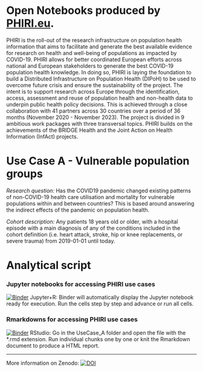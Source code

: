 # Open Notebooks produced by [PHIRI.eu](http://phiri.eu).

PHIRI is the roll-out of the research infrastructure on population health information that aims to facilitate and generate the best available evidence for research on health and well-being of populations as impacted by COVID-19. PHIRI allows for better coordinated European efforts across national and European stakeholders to generate the best COVID-19 population health knowledge. In doing so, PHIRI is laying the foundation to build a Distributed Infrastructure on Population Health (DIPoH) to be used to overcome future crisis and ensure the sustainability of the project. The intent is to support research across Europe through the identification, access, assessment and reuse of population health and non-health data to underpin public health policy decisions. This is achieved through a close collaboration with 41 partners across 30 countries over a period of 36 months (November 2020 - November 2023). The project is divided in 9 ambitious work packages with three transversal topics. PHIRI builds on the achievements of the BRIDGE Health and the Joint Action on Health Information (InfAct) projects.

# Use Case A - Vulnerable population groups
*Research question:*
Has the COVID19 pandemic changed existing patterns of non-COVID-19 health care utilisation and mortality for vulnerable populations within and between countries? This is based around answering the indirect effects of the pandemic on population health.

*Cohort description:*
Any patients 18 years old or older, with a hospital episode with a main diagnosis of any of the conditions included in the cohort definition (i.e. heart attack, stroke, hip or knee replacements, or severe trauma) from 2019-01-01 until today.

# Analytical script

### Jupyter notebooks for accessing PHIRI use cases

[![Binder](http://mybinder.org/badge_logo.svg)](https://notebooks.gesis.org/binder/v2/gh/PderyckeSciensano/PHIRI_USECASE_A/HEAD?labpath=UsecaseA.ipynb)
Jupyter+R: Binder will automatically display the Jupyter notebook ready for execution. Run the cells step by step and advance or run all cells. 

### Rmarkdowns for accessing PHIRI use cases

[![Binder](http://mybinder.org/badge_logo.svg)](https://notebooks.gesis.org/binder/v2/gh/PderyckeSciensano/PHIRI_USECASE_A/HEAD?urlpath=rstudio)
RStudio: Go in the UseCase_A folder and open the file with the *.rmd extension. Run individual chunks one by one or knit the Rmarkdown document to produce a HTML report.

---

More information on Zenodo: [![DOI](https://zenodo.org/badge/DOI/10.5281/zenodo.7243716.svg)](https://doi.org/10.5281/zenodo.7243716)
